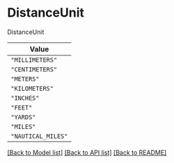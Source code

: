 # DistanceUnit

DistanceUnit

| **Value** |
| --------- |
| `"MILLIMETERS"` |
| `"CENTIMETERS"` |
| `"METERS"` |
| `"KILOMETERS"` |
| `"INCHES"` |
| `"FEET"` |
| `"YARDS"` |
| `"MILES"` |
| `"NAUTICAL_MILES"` |


[[Back to Model list]](../../../README.md#models-v1-link) [[Back to API list]](../../../README.md#apis-v1-link) [[Back to README]](../../../README.md)
